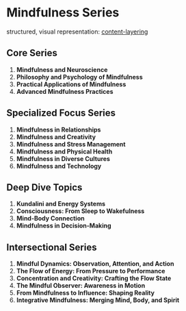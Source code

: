 # Mindfulness Series
structured, visual representation: [content-layering](content-layering.md)

## Core Series
1. **Mindfulness and Neuroscience**
2. **Philosophy and Psychology of Mindfulness**
3. **Practical Applications of Mindfulness**
4. **Advanced Mindfulness Practices**

## Specialized Focus Series
1. **Mindfulness in Relationships**
2. **Mindfulness and Creativity**
3. **Mindfulness and Stress Management**
4. **Mindfulness and Physical Health**
5. **Mindfulness in Diverse Cultures**
6. **Mindfulness and Technology**

## Deep Dive Topics
1. **Kundalini and Energy Systems**
2. **Consciousness: From Sleep to Wakefulness**
3. **Mind-Body Connection**
4. **Mindfulness in Decision-Making**

## Intersectional Series
1. **Mindful Dynamics: Observation, Attention, and Action**
2. **The Flow of Energy: From Pressure to Performance**
3. **Concentration and Creativity: Crafting the Flow State**
4. **The Mindful Observer: Awareness in Motion**
5. **From Mindfulness to Influence: Shaping Reality**
6. **Integrative Mindfulness: Merging Mind, Body, and Spirit**
